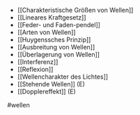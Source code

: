 + [[Charakteristische Größen von Wellen]]
+ [[Lineares Kraftgesetz]]
+ [[Feder- und Faden-pendel]]
+ [[Arten von Wellen]]
+ [[Huygenssches Prinzip]]
+ [[Ausbreitung von Wellen]]
+ [[Überlagerung von Wellen]]
+ [[Interferenz]]
+ [[Reflexion]]
+ [[Wellencharakter des Lichtes]]
+ [[Stehende Wellen]] (E)
+ [[Dopplereffekt]] (E)


#wellen